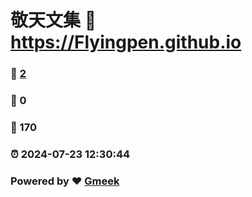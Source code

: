 # 敬天文集 :link: https://Flyingpen.github.io 
### :page_facing_up: [2](https://Flyingpen.github.io/tag.html) 
### :speech_balloon: 0 
### :hibiscus: 170 
### :alarm_clock: 2024-07-23 12:30:44 
### Powered by :heart: [Gmeek](https://github.com/Meekdai/Gmeek)

